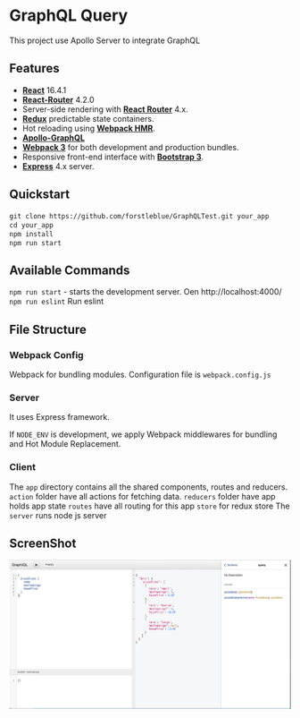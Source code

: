 # GraphQL Query

This project use Apollo Server to integrate GraphQL
## Features

- [**React**](https://reactjs.org/) 16.4.1
- [**React-Router**](https://www.npmjs.com/package/react-router) 4.2.0
- Server-side rendering with [**React Router**](https://github.com/ReactTraining/react-router) 4.x.
- [**Redux**](http://redux.js.org/) predictable state containers.
- Hot reloading using [**Webpack HMR**](https://webpack.js.org/concepts/hot-module-replacement/).
- [**Apollo-GraphQL**](https://www.apollographql.com/)
- [**Webpack 3**](https://webpack.js.org/) for both development and production bundles.
- Responsive front-end interface with [**Bootstrap 3**](http://getbootstrap.com/).
- [**Express**](http://expressjs.com/) 4.x server.

## Quickstart

```
git clone https://github.com/forstleblue/GraphQLTest.git your_app
cd your_app
npm install
npm run start
```

## Available Commands

`npm run start` - starts the development server.
Oen http://localhost:4000/
`npm run eslint` Run eslint

## File Structure

### Webpack Config

Webpack for bundling modules. Configuration file is `webpack.config.js`

### Server

It uses Express framework.

If `NODE_ENV` is development, we apply Webpack middlewares for bundling and Hot Module Replacement.

### Client

The `app` directory contains all the shared components, routes and reducers.
`action` folder have all actions for fetching data.
`reducers` folder have app holds app state
`routes` have all routing for this app
`store` for redux store
The `server` runs node js server

## ScreenShot

![Alt text](app/screen/screen1.png?raw=true 'Graph QL Server')

